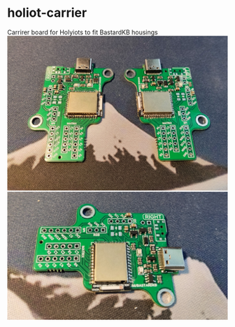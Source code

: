 # holiot-carrier
Carrirer board for Holyiots to fit BastardKB housings
![image](images/pair.jpg)
![image](images/right.jpg)

